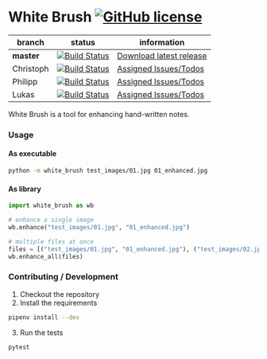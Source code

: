 # White Brush [![GitHub license](http://img.shields.io/badge/license-MIT-blue.svg)](https://github.com/lukasbindreiter/white-brush/blob/master/LICENSE)

| branch        | status        | information |
| ------------- | --------------| ------- |
| **master**        | [![Build Status](https://travis-ci.org/lukasbindreiter/white-brush.svg?branch=master)](https://travis-ci.org/lukasbindreiter/white-brush) |[Download latest release](https://github.com/lukasbindreiter/white-brush/releases)|
| Christoph   | [![Build Status](https://travis-ci.org/lukasbindreiter/white-brush.svg?branch=developer%2Fchristoph)](https://travis-ci.org/lukasbindreiter/white-brush) |[Assigned Issues/Todos](https://github.com/lukasbindreiter/white-brush/issues?q=is%3Aopen+assignee%3AShynixn)
| Philipp   | [![Build Status](https://travis-ci.org/lukasbindreiter/white-brush.svg?branch=philipp)](https://travis-ci.org/lukasbindreiter/white-brush) |[Assigned Issues/Todos](https://github.com/lukasbindreiter/white-brush/issues?q=assignee%3Ap-hofer+is%3Aopen)
| Lukas   | [![Build Status](https://travis-ci.org/lukasbindreiter/white-brush.svg?branch=developer%2Flukas)](https://travis-ci.org/lukasbindreiter/white-brush) |[Assigned Issues/Todos](https://github.com/lukasbindreiter/white-brush/issues?q=assignee%3Alukasbindreiter+is%3Aopen)

 White Brush is a tool for enhancing hand-written notes.

### Usage
#### As executable  
```bash
python -m white_brush test_images/01.jpg 01_enhanced.jpg
```
#### As library
```python
import white_brush as wb

# enhance a single image
wb.enhance("test_images/01.jpg", "01_enhanced.jpg")

# multiple files at once
files = [("test_images/01.jpg", "01_enhanced.jpg"), ("test_images/02.jpg", "02_enhanced.jpg")]
wb.enhance_all(files)
```

### Contributing / Development
1. Checkout the repository
2. Install the requirements
```bash
pipenv install --dev
```
3. Run the tests
```bash
pytest
```
